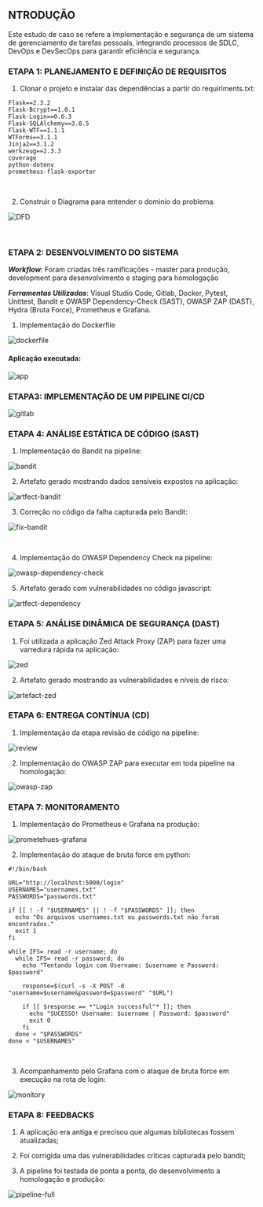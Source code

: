 ## NTRODUÇÃO

Este estudo de caso se refere a implementação e segurança de um sistema de gerenciamento de tarefas pessoais, integrando processos de SDLC, DevOps e DevSecOps para garantir eficiência e segurança.


### ETAPA 1: PLANEJAMENTO E DEFINIÇÃO DE REQUISITOS

1. Clonar o projeto e instalar das dependências a partir do requiriments.txt:

```
Flask==2.3.2
Flask-Bcrypt==1.0.1
Flask-Login==0.6.3
Flask-SQLAlchemy==3.0.5
Flask-WTF==1.1.1
WTForms==3.1.1
Jinja2==3.1.2
werkzeug==2.3.3
coverage
python-dotenv
prometheus-flask-exporter
```
<br />
   
2. Construir o Diagrama para entender o dominio do problema:

![DFD](https://github.com/gustavogss/task-manager/blob/main/images/dfd.png)

<br />

### ETAPA 2: DESENVOLVIMENTO DO SISTEMA

***Workflow***: Foram criadas três ramificações - master para produção, development para desenvolvimento e staging para homologação 

***Ferramentas Utilizadas***: Visual Studio Code, Gitlab, Docker, Pytest, Unittest, Bandit e OWASP Dependency-Check (SAST), OWASP ZAP (DAST), Hydra (Bruta Force), Prometheus e Grafana. 
<br />

1. Implementação do Dockerfile

![dockerfile](https://github.com/gustavogss/task-manager/blob/main/images/dockerfile.png)
<br />
#### Aplicação executada:

![app](https://github.com/gustavogss/task-manager/blob/main/images/app.png)
<br />

### ETAPA3: IMPLEMENTAÇÃO DE UM PIPELINE CI/CD

![gitlab](https://github.com/gustavogss/task-manager/blob/main/images/gitlabci.png)
<br />

### ETAPA 4: ANÁLISE ESTÁTICA DE CÓDIGO (SAST)

1. Implementação do Bandit na pipeline:

![bandit](https://github.com/gustavogss/task-manager/blob/main/images/bandit.png)
<br />

2. Artefato gerado mostrando dados sensíveis expostos na aplicação:

![artfect-bandit](https://github.com/gustavogss/task-manager/blob/main/images/bandit-artifect.png)
<br />

3. Correção no código da falha capturada pelo Bandit:

![fix-bandit](https://github.com/gustavogss/task-manager/blob/main/images/fixenv.png)

<br />
   
4. Implementação do OWASP Dependency Check na pipeline:

![owasp-dependency-check](https://github.com/gustavogss/task-manager/blob/main/images/owasp-dependecy-check.png)
<br />

5. Artefato gerado com vulnerabilidades no código javascript:

![artfect-dependency](https://github.com/gustavogss/task-manager/blob/main/images/artifect-dependency-check.png)
<br />

### ETAPA 5: ANÁLISE DINÂMICA DE SEGURANÇA  (DAST)

1. Foi utilizada a aplicação Zed Attack Proxy (ZAP) para fazer uma varredura rápida na aplicação:

 ![zed](https://github.com/gustavogss/task-manager/blob/main/images/zap-attack-tools.png)
  <br />
  
2. Artefato gerado mostrando as vulnerabilidades e níveis de risco:

![artefact-zed](https://github.com/gustavogss/task-manager/blob/main/images/artefact-zap-attack-tools.png)
<br />

### ETAPA 6: ENTREGA CONTÍNUA (CD)

1. Implementação da etapa revisão de código na pipeline:

![review](https://github.com/gustavogss/task-manager/blob/main/images/review-pipeline.png)
<br />
   
2. Implementação do OWASP ZAP para executar em toda pipeline na homologação: 

![owasp-zap](https://github.com/gustavogss/task-manager/blob/main/images/dast.png)
 <br />


### ETAPA 7: MONITORAMENTO

1. Implementação do Prometheus e Grafana na produção:

![prometehues-grafana](https://github.com/gustavogss/task-manager/blob/main/images/grafana-prometheus.png)
<br />
   
2. Implementação do ataque de bruta force em python:

```
#!/bin/bash

URL="http://localhost:5000/login"   
USERNAMES="usernames.txt"        
PASSWORDS="passwords.txt"       

if [[ ! -f "$USERNAMES" || ! -f "$PASSWORDS" ]]; then
  echo "Os arquivos usernames.txt ou passwords.txt não foram encontrados."
  exit 1
fi

while IFS= read -r username; do
  while IFS= read -r password; do
    echo "Tentando login com Username: $username e Password: $password"    
 
    response=$(curl -s -X POST -d "username=$username&password=$password" "$URL")    
   
    if [[ $response == *"Login successful"* ]]; then
      echo "SUCESSO! Username: $username | Password: $password"
      exit 0
    fi
  done < "$PASSWORDS"
done < "$USERNAMES"
```
<br />
   
3. Acompanhamento pelo Grafana com o ataque de bruta force em execução na rota de login:

![monitory](https://github.com/gustavogss/task-manager/blob/main/images/monitory.png)
<br />

### ETAPA 8: FEEDBACKS

1. A aplicação era antiga e precisou que algumas bibliotecas fossem atualizadas;
   
2. Foi corrigida uma das vulnerabilidades críticas capturada pelo bandit;
   
3. A pipeline foi testada de ponta a ponta, do desenvolvimento a homologação e produção:

![pipeline-full](https://github.com/gustavogss/task-manager/blob/main/images/pipeline-finished.png)

<br />
